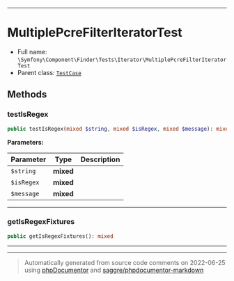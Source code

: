 ***

# MultiplePcreFilterIteratorTest





* Full name: `\Symfony\Component\Finder\Tests\Iterator\MultiplePcreFilterIteratorTest`
* Parent class: [`TestCase`](../../../../../PHPUnit/Framework/TestCase.md)




## Methods


### testIsRegex



```php
public testIsRegex(mixed $string, mixed $isRegex, mixed $message): mixed
```








**Parameters:**

| Parameter | Type | Description |
|-----------|------|-------------|
| `$string` | **mixed** |  |
| `$isRegex` | **mixed** |  |
| `$message` | **mixed** |  |




***

### getIsRegexFixtures



```php
public getIsRegexFixtures(): mixed
```











***


***
> Automatically generated from source code comments on 2022-06-25 using [phpDocumentor](http://www.phpdoc.org/) and [saggre/phpdocumentor-markdown](https://github.com/Saggre/phpDocumentor-markdown)
